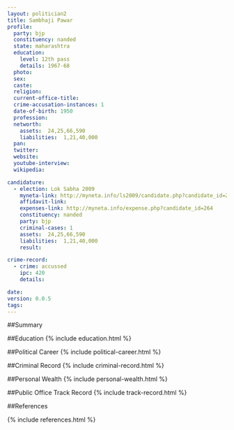 ```yaml
---
layout: politician2
title: Sambhaji Pawar
profile: 
  party: bjp
  constituency: nanded
  state: maharashtra
  education: 
    level: 12th pass
    details: 1967-68
  photo: 
  sex: 
  caste: 
  religion: 
  current-office-title: 
  crime-accusation-instances: 1
  date-of-birth: 1950
  profession: 
  networth: 
    assets:  24,25,66,590
    liabilities:  1,21,40,000
  pan: 
  twitter: 
  website: 
  youtube-interview: 
  wikipedia: 

candidature: 
  - election: Lok Sabha 2009
    myneta-link: http://myneta.info/ls2009/candidate.php?candidate_id=264
    affidavit-link: 
    expenses-link: http://myneta.info/expense.php?candidate_id=264
    constituency: nanded 
    party: bjp
    criminal-cases: 1
    assets:  24,25,66,590
    liabilities:  1,21,40,000
    result:  

crime-record: 
  - crime: accussed
    ipc: 420
    details:    

date: 
version: 0.0.5
tags: 
---
```

##Summary


##Education
{% include education.html %}


##Political Career
{% include political-career.html %}


##Criminal Record
{% include criminal-record.html %}


##Personal Wealth
{% include personal-wealth.html %}


##Public Office Track Record
{% include track-record.html %}


##References


{% include references.html %}
